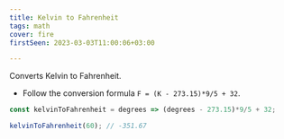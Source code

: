 ```yaml
---
title: Kelvin to Fahrenheit
tags: math
cover: fire
firstSeen: 2023-03-03T11:00:06+03:00

---
```


Converts Kelvin to Fahrenheit.

- Follow the conversion formula `F = (K - 273.15)*9/5 + 32`.

```js
const kelvinToFahrenheit = degrees => (degrees - 273.15)*9/5 + 32;
```

```js
kelvinToFahrenheit(60); // -351.67
```
